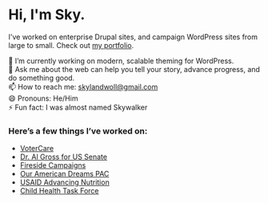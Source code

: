 # Hi, I'm Sky.

I've worked on enterprise Drupal sites, and campaign WordPress sites from large to small. Check out [my portfolio](https://skyland.dev/).

🔭 I’m currently working on modern, scalable theming for WordPress.  
💬 Ask me about the web can help you tell your story, advance progress, and do something good.  
📫 How to reach me: skylandwoll@gmail.com  
😄 Pronouns: He/Him   
⚡ Fun fact: I was almost named Skywalker   

### Here’s a few things I’ve worked on:
* [VoterCare](https://votercare.org/)
* [Dr. Al Gross for US Senate](https://dralgrossak.com/)
* [Fireside Campaigns](https://firesidecampaigns.com/)
* [Our American Dreams PAC ](https://ouramericandreamspac.com/)
* [USAID Advancing Nutrition](https://www.advancingnutrition.org/)
* [Child Health Task Force](https://www.childhealthtaskforce.org/)

<!--
**smwoll/smwoll** is a ✨ _special_ ✨ repository because its `README.md` (this file) appears on your GitHub profile.

Here are some ideas to get you started:

- 🔭 I’m currently working on ...
- 🌱 I’m currently learning ...
- 👯 I’m looking to collaborate on ...
- 🤔 I’m looking for help with ...
- 💬 Ask me about ...
- 📫 How to reach me: ...
- 😄 Pronouns: ...
- ⚡ Fun fact: ...
-->
